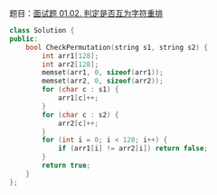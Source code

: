 题目：[面试题 01.02. 判定是否互为字符重排](https://leetcode.cn/problems/check-permutation-lcci/)

```c++
class Solution {
public:
    bool CheckPermutation(string s1, string s2) {
        int arr1[128];
        int arr2[128];
        memset(arr1, 0, sizeof(arr1));
        memset(arr2, 0, sizeof(arr2));
        for (char c : s1) {
            arr1[c]++;
        }
        for (char c : s2) {
            arr2[c]++;
        }
        for (int i = 0; i < 128; i++) {
            if (arr1[i] != arr2[i]) return false;
        }
        return true;
    }
};
```

